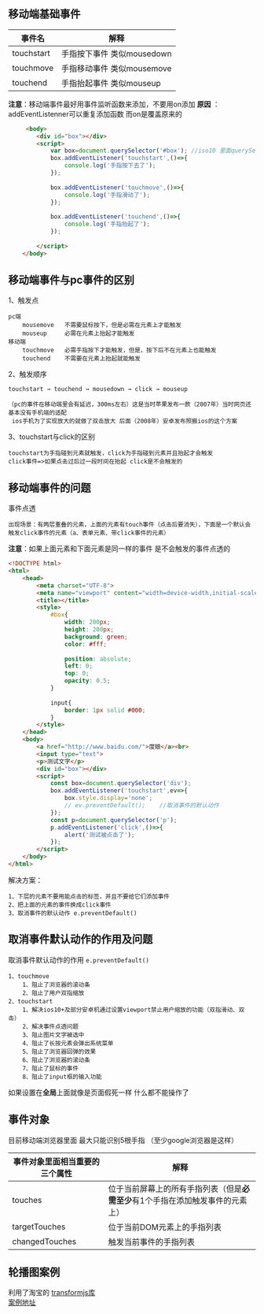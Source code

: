 ## 移动端基础事件 

| 事件名     | 解释                       |
| ---------- | -------------------------- |
| touchstart | 手指按下事件 类似mousedown |
| touchmove  | 手指移动事件 类似mousemove |
| touchend   | 手指抬起事件 类似mouseup   |

**注意**：移动端事件最好用事件监听函数来添加，不要用on添加
**原因** ：addEventListenner可以重复添加函数 而on是覆盖原来的

```html
     <body>
        <div id="box"></div>
        <script>
            var box=document.querySelector('#box'); //iso10 里面querySelector不支持id选择器 
            box.addEventListener('touchstart',()=>{
                console.log('手指按下去了');
            });
 
            box.addEventListener('touchmove',()=>{
                console.log('手指滑动了');
            });
 
            box.addEventListener('touchend',()=>{
                console.log('手指抬起了');
            });
             
        </script>
    </body>
```
## 移动端事件与pc事件的区别 

1、触发点

    pc端
        mousemove   不需要鼠标按下，但是必需在元素上才能触发
        mouseup     必需在元素上抬起才能触发 
    移动端
        touchmove   必需手指按下才能触发，但是，按下后不在元素上也能触发
        touchend    不需要在元素上抬起就能触发

2、触发顺序

    touchstart → touchend → mousedown → click → mouseup

    （pc的事件在移动端里会有延迟，300ms左右）这是当时苹果发布一款（2007年）当时网页还基本没有手机端的适配
     ios手机为了实现放大的就做了双击放大 后面（2008年）安卓发布照搬ios的这个方案

3、touchstart与click的区别

    touchstart为手指碰到元素就触发，click为手指碰到元素并且抬起才会触发
    click事件=>如果点击过后过一段时间在抬起 click是不会触发的

## 移动端事件的问题 

事件点透

    出现场景：有两层重叠的元素，上面的元素有touch事件（点击后要消失），下面是一个默认会触发click事件的元素（a、表单元素、带click事件的元素）
    
**注意**：如果上面元素和下面元素是同一样的事件 是不会触发的事件点透的

```html
<!DOCTYPE html>
<html>
    <head>
        <meta charset="UTF-8">
        <meta name="viewport" content="width=device-width,initial-scale=1,minimum-scale=1,maximum-scale=1,user-scalable=no">
        <title></title>
        <style>
            #box{
                width: 200px;
                height: 200px;
                background: green;
                color: #fff;
 
                position: absolute;
                left: 0;
                top: 0;
                opacity: 0.5;
            }
 
            input{
                border: 1px solid #000;
            }
        </style>
    </head>
    <body>
        <a href="http://www.baidu.com/">度娘</a><br>
        <input type="text">
        <p>测试文字</p>
        <div id="box"></div>
        <script>
            const box=document.querySelector('div');
            box.addEventListener('touchstart',ev=>{
                box.style.display='none';
                // ev.preventDefault();    //取消事件的默认动作
            });
            const p=document.querySelector('p');
            p.addEventListener('click',()=>{
                alert('测试被点击了');
            });
        </script>
    </body>
</html>
```
解决方案：

    1、下层的元素不要用能点击的标签，并且不要给它们添加事件
    2、把上面的元素的事件换成click事件
    3、取消事件的默认动作 e.preventDefault()

## 取消事件默认动作的作用及问题 

取消事件默认动作的作用 `e.preventDefault()` 

    1、touchmove
        1、阻止了浏览器的滚动条
        2、阻止了用户双指缩放
    2、touchstart
        1、解决ios10+及部分安卓机通过设置viewport禁止用户缩放的功能（双指滑动、双击）
        2、解决事件点透问题
        3、阻止图片文字被选中
        4、阻止了长按元素会弹出系统菜单
        5、阻止了浏览器回弹的效果
        6、阻止了浏览器的滚动条
        7、阻止了鼠标的事件
        8、阻止了input框的输入功能

如果设置在**全局**上面就像是页面假死一样 什么都不能操作了

## 事件对象 

目前移动端浏览器里面 最大只能识别5根手指 （至少google浏览器是这样）

| 事件对象里面相当重要的三个属性 | 解释                                                                            |
| ------------------------------ | ------------------------------------------------------------------------------- |
| touches                        | 位于当前屏幕上的所有手指列表（但是**必需至少**有1个手指在添加触发事件的元素上） |
| targetTouches                  | 位于当前DOM元素上的手指列表                                                     |
| changedTouches                 | 触发当前事件的手指列表                                                          |

## 轮播图案例 

利用了淘宝的 [transformjs库](https://github.com/AlloyTeam/AlloyTouch/tree/master/transformjs)  
[案例地址](/page/mobile/[选修]移动端适配所需资料/03-移动端事件课件/07-轮播图例子.html)
